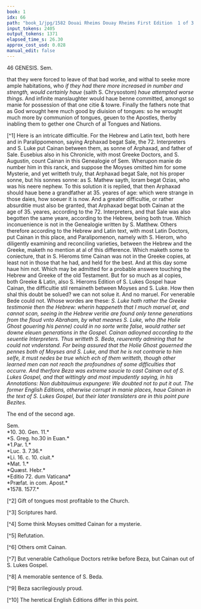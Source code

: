 ```yaml
---
book: 1
idx: 66
path: "book_1/jpg/1582 Douai Rheims Douay Rheims First Edition  1 of 3 1609 Old Testament.pdf-66.jpg"
input_tokens: 2405
output_tokens: 1371
elapsed_time_s: 26.30
approx_cost_usd: 0.028
manual_edit: false
---
```

46 GENESIS. Sem.

that they were forced to leave of that bad worke, and withal to seeke more ample habitations, who *if they had there more increased in number and strength, would certainly haue* (saith S. Chrysostom) *haue attempted worse things*. And infinite manslaughter would haue benne committed, amongst so manie for possession of that one citie & towre. Finally the fathers note that as God wrought here much good by diuision of tongues: so he wrought much more by communion of tongues, geuen to the Apostles, therby inabling them to gether one Church of al Tongues and Nations.

[^1] Here is an intricate difficultie. For the Hebrew and Latin text, both here and in Paralippomenon, saying Arphaxad begat Sale, the 72. Interpreters and S. Luke put Cainan between them, as sonne of Arphaxad, and father of Sale. Eusebius also in his Chronicle, with most Greeke Doctors, and S. Augustin, count Cainan in this Genealogie of Sem. Wherupon manie do number him in this ranck, and suppose the Moyses omitted him for some Mysterie, and yet writteth truly, that Arphaxad begat Sale, not his proper sonne, but his sonnes sonne: as S. Mathew sayth, Ioram begat Ozias, who was his neere nephew. To this solution it is replied, that then Arphaxad should haue bene a grandfather at 35. yeares of age: which were strange in those daies, how soeuer it is now. And a greater difficultie, or rather absurditie must also be granted, that Arphaxad begat both Cainan at the age of 35. yeares, according to the 72. Interpreters, and that Sale was also begotten the same yeare, according to the Hebrew, being both true. Which inconuenience is not in the Genealogie written by S. Matthew. Others therefore according to the Hebrew and Latin text, with most Latin Doctors, put Cainan in this place, and Paralipomenon, namely with S. Hierom, who diligently examining and reconciling varieties, between the Hebrew and the Greeke, maketh no mention at al of this difference. Which maketh some to coniecture, that in S. Hieroms time Cainan was not in the Greeke copies, at least not in those that he had, and held for the best. And at this day some haue him not. Which may be admitted for a probable answere touching the Hebrew and Greeke of the old Testament. But for so much as al copies, both Greeke & Latin, also S. Hieroms Edition of S. Lukes Gospel haue Cainan, the difficultie stil remaineth between Moyses and S. Luke. How then shal this doubt be solued? we can not solue it. And no maruel. For venerable Bede could not. Whose wordes are these: *S. Luke hath rather the Greeke testimonie then the Hebrew: wherin happeneth that I much maruel at, and cannot scan, seeing in the Hebrew veritie are found only tenne generations from the floud vnto Abraham, by what meanes S. Luke, who (the Holie Ghost gouering his penne) could in no sorte write false, would rather set downe eleuen generations in the Gospel. Cainan adioyned according to the seuentie Interpreters. Thus writteth S. Beda, reuerently admiring that he could not vnderstand. For being assured that the Holie Ghost gouerned the pennes both of Moyses and S. Luke, and that he is not contrarie to him selfe, it must nedes be true which ech of them writteth, though other learned men can not reach the profoundnes of some difficulties that occurre. And therfore Beza was extreme saucie to cast Cainan out of S. Lukes Gospel, and that wittingly and most impudently saying, in his Annotations: *Non dubitauimus expungere*: We doubted not to put it out. The former English Editions, otherwise corrupt in manie places, haue Cainan in the text of S. Lukes Gospel, but their later translaters are in this point pure Bezites.*

The end of the second age.

<aside>Sem.</aside>

<aside>*10. 30. Gen. 11.*</aside>

<aside>*S. Greg. ho.30 in Euan.*</aside>

<aside>*1.Par. 1.*</aside>

<aside>*Luc. 3. 7.36.*</aside>

<aside>*Li. 16. c. 10. ciuit.*</aside>

<aside>*Mat. 1.*</aside>

<aside>*Quæst. Hebr.*</aside>

<aside>*Editio 72. dum Vaticana*</aside>

<aside>*Præfat. in com. Apost.*</aside>

<aside>*1578. 1577.*</aside>

[^2] Gift of tongues most profitable to the Church.

[^3] Scriptures hard.

[^4] Some think Moyses omitted Cainan for a mysterie.

[^5] Refutation.

[^6] Others omit Cainan.

[^7] But venerable Catholique Doctors retrike before Beza, but Cainan out of S. Lukes Gospel.

[^8] A memorable sentence of S. Beda.

[^9] Beza sacrilegiously proud.

[^10] The heretical English Editions differ in this point.